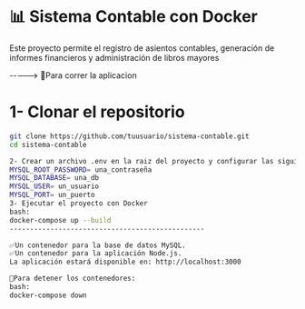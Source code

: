 # 📊 Sistema Contable con Docker  
Este proyecto permite el registro de asientos contables, generación de informes financieros
y administración de libros mayores

-----> 🚀Para correr la aplicacion 
# 1- Clonar el repositorio 
```bash
git clone https://github.com/tuusuario/sistema-contable.git
cd sistema-contable

2- Crear un archivo .env en la raiz del proyecto y configurar las siguientes variables :
MYSQL_ROOT_PASSWORD= una_contraseña
MYSQL_DATABASE= una_db
MYSQL_USER= un_usuario
MYSQL_PORT= un_puerto
3- Ejecutar el proyecto con Docker 
bash:
docker-compose up --build
------------------------------------------------

✅Un contenedor para la base de datos MySQL.
✅Un contenedor para la aplicación Node.js.
La aplicación estará disponible en: http://localhost:3000   

🛑Para detener los contenedores:
bash:
docker-compose down